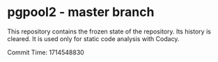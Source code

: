 # pgpool2 - master branch

This repository contains the frozen state of the repository.
Its history is cleared. It is used only for static code
analysis with Codacy.

Commit Time: 1714548830